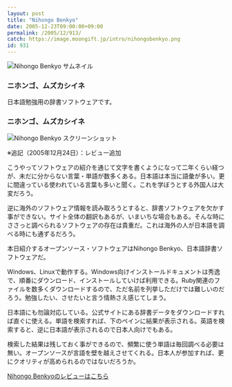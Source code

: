 ```yaml
---
layout: post
title: "Nihongo Benkyo"
date: 2005-12-23T09:00:00+09:00
permalink: /2005/12/913/
catch: https://image.moongift.jp/intro/nihongobenkyo.png
id: 931
---
```

 ![Nihongo Benkyo サムネイル](https://image.moongift.jp/intro/nihongobenkyo.s.png "Nihongo Benkyo サムネイル")
  

### ニホンゴ、ムズカシイネ
  
日本語勉強用の辞書ソフトウェアです。  
<!--more-->  

### ニホンゴ、ムズカシイネ
  

![Nihongo Benkyo スクリーンショット](https://image.moongift.jp/intro/nihongobenkyo.png "Nihongo Benkyo スクリーンショット")

  

※追記（2005年12月24日）：レビュー追加

  

こうやってソフトウェアの紹介を通じて文字を書くようになって二年くらい経つが、未だに分からない言葉・単語が数多くある。日本語は本当に語彙が多い。更に間違っている使われている言葉も多いと聞く。これを学ぼうとする外国人は大変だろう。

  

逆に海外のソフトウェア情報を読み取ろうとすると、辞書ソフトウェアを欠かす事ができない。サイト全体の翻訳もあるが、いまいちな場合もある。そんな時にささっと調べられるソフトウェアの存在は貴重だ。これは海外の人が日本語を調べる時にも通ずるだろう。

  

本日紹介するオープンソース・ソフトウェアはNihongo Benkyo、日本語辞書ソフトウェアだ。

  

Windows、Linuxで動作する。Windows向けインストールドキュメントは秀逸で、順番にダウンロード、インストールしていけば利用できる。Ruby関連のファイルを数多くダウンロードするので、ただ名前を列挙しただけでは難しいのだろう。勉強したい、させたいと言う情熱さえ感じてしまう。

  

日本語にも勿論対応している。公式サイトにある辞書データをダウンロードすれば直ぐに使える。単語を検索すれば、下のペインに結果が表示される。英語を検索すると、逆に日本語が表示されるので日本人向けでもある。

  

検索した結果は残しておく事ができるので、頻繁に使う単語は毎回調べる必要は無い。オープンソースが言語を壁を越えさせてくれる。日本人が参加すれば、更にクオリティが高められるのではないだろうか。

  

[Nihongo Benkyoのレビューはこちら](http://oss.moongift.jp/review/i-939.html)

